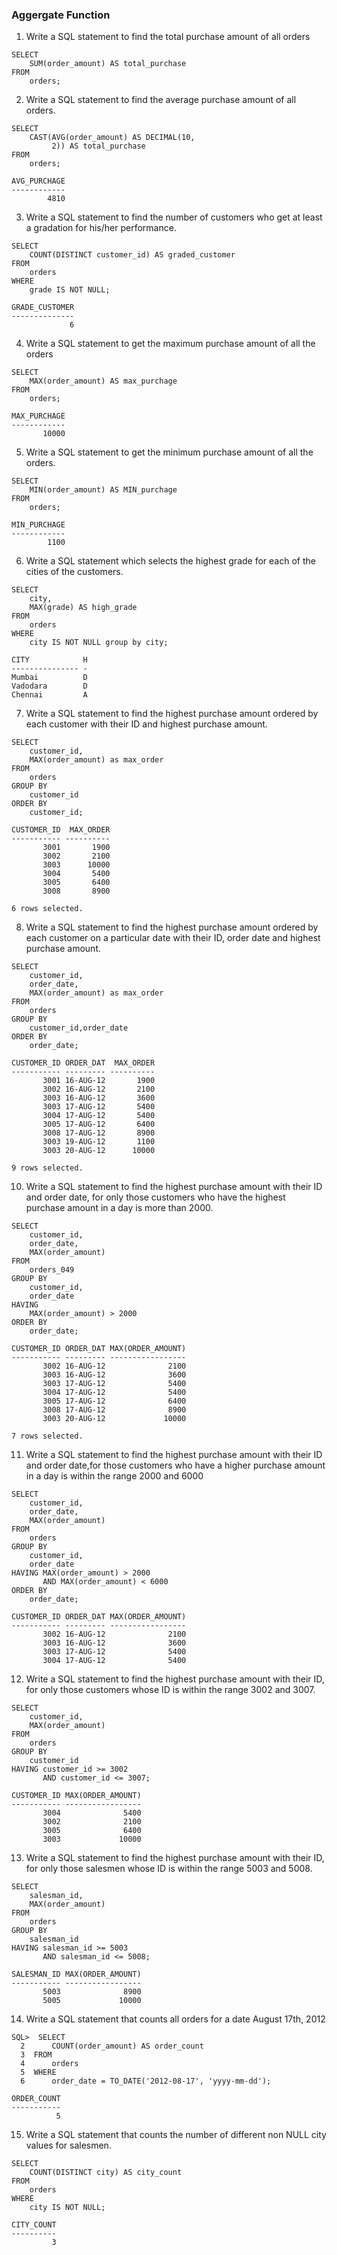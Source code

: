 ### Aggergate Function

1. Write a SQL statement to find the total purchase amount of all orders
```
SELECT
    SUM(order_amount) AS total_purchase
FROM
    orders;
```
2. Write a SQL statement to find the average purchase amount of all orders.
```
SELECT
    CAST(AVG(order_amount) AS DECIMAL(10,
         2)) AS total_purchase
FROM
    orders;

AVG_PURCHAGE
------------
        4810
```
3. Write a SQL statement to find the number of customers who get at least a gradation for his/her performance.

```
SELECT
    COUNT(DISTINCT customer_id) AS graded_customer
FROM
    orders
WHERE
    grade IS NOT NULL;

GRADE_CUSTOMER
--------------
             6
```


4. Write a SQL statement to get the maximum purchase amount of all the orders

```
SELECT
    MAX(order_amount) AS max_purchage
FROM
    orders;

MAX_PURCHAGE
------------
       10000
```

5. Write a SQL statement to get the minimum purchase amount of all the orders.

```
SELECT
    MIN(order_amount) AS MIN_purchage
FROM
    orders;

MIN_PURCHAGE
------------
        1100
```

6. Write a SQL statement which selects the highest grade for each of the cities of the
customers.

```
SELECT
    city,
    MAX(grade) AS high_grade
FROM
    orders
WHERE
    city IS NOT NULL group by city;
```
```
CITY            H
--------------- -
Mumbai          D
Vadodara        D
Chennai         A
```
7. Write a SQL statement to find the highest purchase amount ordered by each customer with their ID and highest purchase amount.
```
SELECT
    customer_id,
    MAX(order_amount) as max_order
FROM
    orders
GROUP BY
    customer_id
ORDER BY
    customer_id;
```
```
CUSTOMER_ID  MAX_ORDER
----------- ----------
       3001       1900
       3002       2100
       3003      10000
       3004       5400
       3005       6400
       3008       8900

6 rows selected.
```

8. Write a SQL statement to find the highest purchase amount ordered by each customer on a particular date with their ID, order date and highest purchase amount.

```
SELECT
    customer_id,
    order_date,
    MAX(order_amount) as max_order
FROM
    orders
GROUP BY
    customer_id,order_date
ORDER BY
    order_date;
```
```
CUSTOMER_ID ORDER_DAT  MAX_ORDER
----------- --------- ----------
       3001 16-AUG-12       1900
       3002 16-AUG-12       2100
       3003 16-AUG-12       3600
       3003 17-AUG-12       5400
       3004 17-AUG-12       5400
       3005 17-AUG-12       6400
       3008 17-AUG-12       8900
       3003 19-AUG-12       1100
       3003 20-AUG-12      10000

9 rows selected.
```

10. Write a SQL statement to find the highest purchase amount with their ID and order date, for only those customers who have the highest purchase amount in a day is more than 2000.

```
SELECT
    customer_id,
    order_date,
    MAX(order_amount)
FROM
    orders_049
GROUP BY
    customer_id,
    order_date
HAVING
    MAX(order_amount) > 2000
ORDER BY
    order_date;
```
```
CUSTOMER_ID ORDER_DAT MAX(ORDER_AMOUNT)
----------- --------- -----------------
       3002 16-AUG-12              2100
       3003 16-AUG-12              3600
       3003 17-AUG-12              5400
       3004 17-AUG-12              5400
       3005 17-AUG-12              6400
       3008 17-AUG-12              8900
       3003 20-AUG-12             10000

7 rows selected.
```

11. Write a SQL statement to find the highest purchase amount with their ID and order date,for those customers who have a higher purchase amount in a day is within the range 2000 and 6000

```
SELECT
    customer_id,
    order_date,
    MAX(order_amount)
FROM
    orders
GROUP BY
    customer_id,
    order_date
HAVING MAX(order_amount) > 2000
       AND MAX(order_amount) < 6000
ORDER BY
    order_date;
```
```
CUSTOMER_ID ORDER_DAT MAX(ORDER_AMOUNT)
----------- --------- -----------------
       3002 16-AUG-12              2100
       3003 16-AUG-12              3600
       3003 17-AUG-12              5400
       3004 17-AUG-12              5400
```
12. Write a SQL statement to find the highest purchase amount with their ID, for only those customers whose ID is within the range 3002 and 3007.

```
SELECT
    customer_id,
    MAX(order_amount)
FROM
    orders
GROUP BY
    customer_id
HAVING customer_id >= 3002
       AND customer_id <= 3007;
```
```
CUSTOMER_ID MAX(ORDER_AMOUNT)
----------- -----------------
       3004              5400
       3002              2100
       3005              6400
       3003             10000
```
13. Write a SQL statement to find the highest purchase amount with their ID, for only those salesmen whose ID is within the range 5003 and 5008.

```
SELECT
    salesman_id,
    MAX(order_amount)
FROM
    orders
GROUP BY
    salesman_id
HAVING salesman_id >= 5003
       AND salesman_id <= 5008;
```
```
SALESMAN_ID MAX(ORDER_AMOUNT)
----------- -----------------
       5003              8900
       5005             10000
```

 
14. Write a SQL statement that counts all orders for a date August 17th, 2012

```
SQL>  SELECT
  2      COUNT(order_amount) AS order_count
  3  FROM
  4      orders
  5  WHERE
  6      order_date = TO_DATE('2012-08-17', 'yyyy-mm-dd');

ORDER_COUNT
-----------
          5
```

15. Write a SQL statement that counts the number of different non NULL city values for salesmen.

```
SELECT
    COUNT(DISTINCT city) AS city_count
FROM
    orders
WHERE
    city IS NOT NULL;
```
```
CITY_COUNT
----------
         3

```
